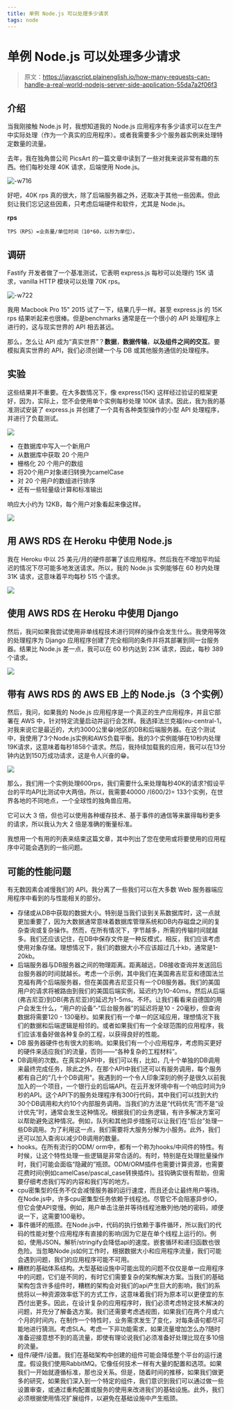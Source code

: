 ```yaml
---
title: 单例 Node.js 可以处理多少请求
tags: node
---
```


# 单例 Node.js 可以处理多少请求

> 原文：https://javascript.plainenglish.io/how-many-requests-can-handle-a-real-world-nodejs-server-side-application-55da7a2f06f3

## 介绍

当我刚接触 Node.js 时，我想知道我的 Node.js 应用程序有多少请求可以在生产中实际处理（作为一个真实的应用程序）。或者我需要多少个服务器实例来处理特定数量的流量。

去年，我在独角兽公司 PicsArt 的一篇文章中读到了一些对我来说非常有趣的东西。他们每秒处理 40K 请求，后端使用 Node.js。

![-w716](media/16279534330189/16279536518753.jpg)

好吧，40K rps 真的很大，除了后端服务器之外，还取决于其他一些因素。但此刻让我们忘记这些因素，只考虑后端硬件和软件，尤其是 Node.js。

**rps** 

```
TPS（RPS）=业务量/单位时间（10*60，以秒为单位）。
```

## 调研

Fastify 开发者做了一个基准测试，它表明 express.js 每秒可以处理约 15K 请求，vanilla HTTP 模块可以处理 70K rps。

![-w722](media/16279534330189/16279544665083.jpg)

我用 Macbook Pro 15" 2015 试了一下，结果几乎一样。甚至 express.js 的 15K rps 结果听起来也很棒。但是benchmarks 通常是在一个很小的 ​​API 处理程序上进行的，这与现实世界的 API 相去甚远。

那么，怎么让 API 成为“真实世界”？**数据**，**数据传输**，**以及组件之间的交互**。要模拟真实世界的 API，我们必须创建一个与 DB 或其他服务通信的处理程序。

## 实验

这些结果并不重要。在大多数情况下，像 express(15K) 这样经过验证的框架更好，因为，实际上，您不会使用单个实例每秒处理 100K 请求。因此，我为我的基准测试安装了 express.js 并创建了一个具有各种类型操作的小型 API 处理程序，并进行了负载测试。

![](media/16279534330189/16279548399681.jpg)

- 在数据库中写入一个新用户
- 从数据库中获取 20 个用户
- 栅格化 20 个用户的数组
- 将20个用户对象递归转换为camelCase
- 对 20 个用户的数组进行排序
- 还有一些轻量级计算和标准输出

响应大小约为 12KB，每个用户对象看起来像这样。

![](media/16279534330189/16279549710040.jpg)

## 用 AWS RDS 在 Heroku 中使用 Node.js

我在 Heroku 中以 25 美元/月的硬件部署了该应用程序。然后我在不增加平均延迟的情况下尽可能多地发送请求。所以，我的 Node.js 实例能够在 60 秒内处理 31K 请求，这意味着平均每秒 515 个请求。

![](media/16279534330189/16279554273375.jpg)

## 使用 AWS RDS 在 Heroku 中使用 Django

然后，我问如果我尝试使用非单线程技术进行同样的操作会发生什么。我使用等效的处理程序为 Django 应用程序创建了完全相同的条件并将其部署到同一台服务器。结果比 Node.js 差一点，我可以在 60 秒内达到 23K 请求，因此，每秒 389 个请求。

![](media/16279534330189/16279555316101.jpg)

## 带有 AWS RDS 的 AWS EB 上的 Node.js（3 个实例）

然后，我问，如果我的 Node.js 应用程序是一个真正的生产应用程序，并且它部署在 AWS 中，针对特定流量启动并运行会怎样。我选择法兰克福(eu-central-1，对我来说它是最近的，大约3000公里😁)地区的DB和后端服务器。在这个测试中，我使用了3个Node.js实例和AWS负载平衡。我的3个实例能够在10秒内处理19K请求，这意味着每秒1858个请求。然后，我持续加载我的应用，我可以在13分钟内达到150万成功请求，这是令人兴奋的😁。

![](media/16279534330189/16279556113510.jpg)

那么，我们用一个实例处理600rps，我们需要什么来处理每秒40K的请求?假设平台的平均API比测试中大两倍。所以，我需要40000 /(600/2)= 133个实例，在世界各地的不同地点，一个全球性的独角兽应用。

它可以大 3 倍，但也可以使用各种缓存技术、基于事件的通信等来赢得每秒更多的请求，所以我认为大 2 倍是准确的衡量标准。

我想用一个有用的列表来结束这篇文章，其中列出了您在使用或将要使用的应用程序中可能会遇到的一些问题。

## 可能的性能问题

有无数因素会减慢我们的 API。我分离了一些我们可以在大多数 Web 服务器端应用程序中看到的与性能相关的部分。

- 存储或从DB中获取的数据大小。特别是当我们谈到关系数据库时，这一点就更加重要了，因为大数据通常意味着数据库管理系统和DB内存磁盘之间的复杂查询或复杂操作。然而，在所有情况下，字节越多，所需的传输时间就越多。我们还应该记住，在DB中保存文件是一种反模式，相反，我们应该考虑使用对象存储。理想情况下，我们的数据大小不应该超过几十kb，通常是1-20kb。
- 后端服务器与DB服务器之间的物理距离。距离越远，DB接收查询并发送回后台服务器的时间就越长。考虑一个示例，其中我们在美国弗吉尼亚和德国法兰克福有两个后端服务器，但在美国弗吉尼亚只有一个DB服务器。我们的美国用户的请求将被路由到我们的美国后端实例，延迟约为10-40ms，然后从后端(弗吉尼亚)到DB(弗吉尼亚)的延迟为1-5ms。不坏。让我们看看来自德国的用户会发生什么，“用户的设备”-“后台服务器”的延迟将是10 - 20毫秒，但查询数据将需要120 - 130毫秒。如果我们有一个单一的区域应用，理想情况下我们的数据和后端逻辑是相邻的。或者如果我们有一个全球范围的应用程序，我们应该准备好做各种复杂的工程，以获得良好的性能。
- DB 服务器硬件也有很大的影响。如果我们有一个小应用程序，考虑购买更好的硬件来适应我们的流量，否则——“各种复杂的工程材料”。
- DB调用的次数。在真实的API中，我们可以有，比如，几十个单独的DB调用来最终完成任务，除此之外，在那个API中我们还可以有服务调用，每个服务都有自己的“几十个DB调用”。我遇到的一个令人印象深刻的例子是很久以前我加入的一个项目，一个银行业的后端API。在云开发环境中有一个响应时间为9秒的API。这个API下的服务处理程序有300行代码，其中我们可以找到大约30个DB调用和大约10个内部服务调用。当我们的方法是“代码优先”而不是“设计优先”时，通常会发生这种情况。根据我们的业务逻辑，有许多解决方案可以帮助避免这种情况。例如，队列和其他异步措施可以让我们在“后台”处理一些DB调用。为了利用这一点，我们需要将大服务分解为小服务。此外，我们还可以加入查询以减少DB调用的数量。
- hooks。在所有流行的ODM/ orm中，都有一个称为hooks/中间件的特性。有时候，让这个特性处理一些逻辑是非常合适的。有时，特别是在处理批量操作时，我们可能会面临“隐藏的”瓶颈。ODM/ORM插件也需要计算资源，也需要花费时间(例如camelCase/pascal_case转换插件)。挂钩确实很有帮助，但需要仔细考虑我们写的内容和我们写的地方。
- cpu密集型的任务不仅会减慢服务器的运行速度，而且还会让最终用户等待。在Node.js中，许多cpu密集型任务依赖于线程池。尽管它不会阻塞异步IO，但它会使API变慢。例如，用户单击注册并等待线程池散列他/她的密码，顺便说一下，这需要100毫秒。
- 事件循环的瓶颈。在Node.js中，代码的执行依赖于事件循环，所以我们的代码的性能对整个应用程序有直接的影响(因为它是在单个线程上运行的)。例如，使用JSON。解析/stringify会降低api的速度。嵌套循环和递归函数也很危险。当忽略Node.js如何工作时，根据数据大小和应用程序流量，我们可能会遇到问题，我们的应用程序可能不可用。
- 糟糕的基础体系结构。大型基础设施中可能出现的问题不仅仅是单一应用程序中的问题，它们是不同的，有时它们需要复杂的架构解决方案。当我们的基础架构包含许多组件时，糟糕的架构会对我们的api产生巨大的影响，我们的系统将以一种资源效率低下的方式工作，这意味着我们将为原本可以更便宜的东西付出更多。因此，在设计复杂的应用程序时，我们必须考虑特定技术解决的问题，并充分了解备选方案。我们还需要考虑透视图，如果我们在两个月或六个月的时间内，在制作一个特性时，业务需求发生了变化，对每条语句都尽可能地进行猜测。考虑SLA。考虑一下非功能需求，如果流量增加怎么办?随时准备迎接意想不到的高流量，即使有理论说我们必须准备好处理比现在多10倍的流量。
- 组件/硬件/设置。我们在基础架构中创建的组件可能会降低整个平台的运行速度。假设我们使用RabbitMQ。它像任何技术一样有大量的配置和选项。如果我们一开始就遵循标准，那也没关系。但是，随着时间的推移，如果我们做更多的研究，如果我们深入到一个特定的组件，我们意识到我们可以通过做一些设置审查，或通过重构配置或服务的使用来改进我们的基础设施。此外，我们必须根据使用情况扩展组件，以避免在基础设施中产生瓶颈。



